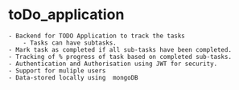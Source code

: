 # toDo_application
    - Backend for TODO Application to track the tasks
        - Tasks can have subtasks.
    - Mark task as completed if all sub-tasks have been completed.
    - Tracking of % progress of task based on completed sub-tasks.
    - Authentication and Authorisation using JWT for security.
    - Support for muliple users
    - Data-stored locally using  mongoDB